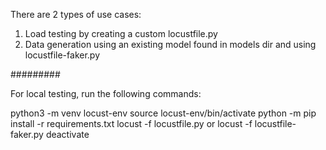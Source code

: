 There are 2 types of use cases:
1. Load testing by creating a custom locustfile.py
2. Data generation using an existing model found in models dir and using locustfile-faker.py

#########

For local testing, run the following commands:

python3 -m venv locust-env
source locust-env/bin/activate
python -m pip install -r requirements.txt
locust -f locustfile.py or locust -f locustfile-faker.py
deactivate
